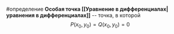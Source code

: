 #определение
**Особая точка [[Уравнение в дифференциалах|уравнения в дифференциалах]]** -- точка, в которой
$$P(x_0, y_0) = Q(x_0, y_0) = 0$$
